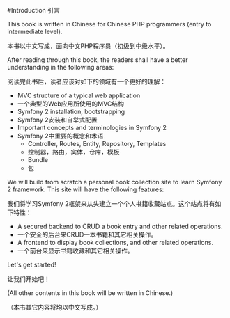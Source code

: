 #Introduction 引言

This book is written in Chinese for Chinese PHP programmers (entry to intermediate level). 

本书以中文写成，面向中文PHP程序员（初级到中级水平）。

After reading through this book, the readers shall have a better understanding in the following areas:

阅读完此书后，读者应该对如下的领域有一个更好的理解：

* MVC structure of a typical web application
* 一个典型的Web应用所使用的MVC结构
* Symfony 2 installation, bootstrapping
* Symfony 2安装和自举式配置
* Important concepts and terminologies in Symfony 2
* Symfony 2中重要的概念和术语
  * Controller, Routes, Entity, Repository, Templates
  * 控制器，路由，实体，仓库，模板
  * Bundle
  * 包

We will build from scratch a personal book collection site to learn Symfony 2 framework. This site will have the following features:

我们将学习Symfony 2框架来从头建立一个个人书籍收藏站点。这个站点将有如下特性：

* A secured backend to CRUD a book entry and other related operations. 
* 一个安全的后台来CRUD一本书籍和其它相关操作。
* A frontend to display book collections, and other related operations. 
* 一个前台来显示书籍收藏和其它相关操作。

Let's get started!

让我们开始吧！

(All other contents in this book will be written in Chinese.)

（本书其它内容将均以中文写成。）
